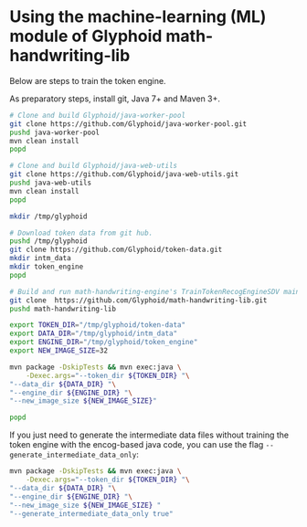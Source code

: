 # Using the machine-learning (ML) module of Glyphoid math-handwriting-lib

Below are steps to train the token engine.

As preparatory steps, install git, Java 7+ and Maven 3+.

```bash
# Clone and build Glyphoid/java-worker-pool
git clone https://github.com/Glyphoid/java-worker-pool.git
pushd java-worker-pool
mvn clean install
popd

# Clone and build Glyphoid/java-web-utils
git clone https://github.com/Glyphoid/java-web-utils.git
pushd java-web-utils
mvn clean install
popd

mkdir /tmp/glyphoid

# Download token data from git hub.
pushd /tmp/glyphoid
git clone https://github.com/Glyphoid/token-data.git
mkdir intm_data
mkdir token_engine
popd

# Build and run math-handwriting-engine's TrainTokenRecogEngineSDV main class.
git clone  https://github.com/Glyphoid/math-handwriting-lib.git
pushd math-handwriting-lib

export TOKEN_DIR="/tmp/glyphoid/token-data"
export DATA_DIR="/tmp/glyphoid/intm_data"
export ENGINE_DIR="/tmp/glyphoid/token_engine"
export NEW_IMAGE_SIZE=32

mvn package -DskipTests && mvn exec:java \
    -Dexec.args="--token_dir ${TOKEN_DIR} "\
"--data_dir ${DATA_DIR} "\
"--engine_dir ${ENGINE_DIR} "\
"--new_image_size ${NEW_IMAGE_SIZE}"

popd
```

If you just need to generate the intermediate data files without training the
token engine with the encog-based java code, you can use the flag
`--generate_intermediate_data_only`:

```bash
mvn package -DskipTests && mvn exec:java \
    -Dexec.args="--token_dir ${TOKEN_DIR} "\
"--data_dir ${DATA_DIR} "\
"--engine_dir ${ENGINE_DIR} "\
"--new_image_size ${NEW_IMAGE_SIZE} "
"--generate_intermediate_data_only true"
```

